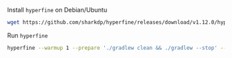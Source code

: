 Install `hyperfine` on Debian/Ubuntu

```sh
wget https://github.com/sharkdp/hyperfine/releases/download/v1.12.0/hyperfine_1.12.0_amd64.deb && sudo dpkg -i hyperfine_1.12.0_amd64.deb
```

Run `hyperfine`

```sh
hyperfine --warmup 1 --prepare './gradlew clean && ./gradlew --stop' --parameter-list sdk 17.0.2-zulu,22.0.0.2.r17-grl,17.0.2-open,17.0.2-tem,17.0.2-sem,17.0.2-oracle,17.0.2.8.1-amzn 'supplemental/sdk-benchmark/benchmark-sdk.sh {sdk}'
```
